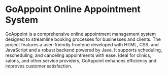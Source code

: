 # GoAppoint Online Appointment System

GoAppoint is a comprehensive online appointment management system designed to streamline booking processes for businesses and clients. The project features a user-friendly frontend developed with HTML, CSS, and JavaScript and a robust backend powered by Java. It supports scheduling, rescheduling, and canceling appointments with ease. Ideal for clinics, salons, and other service providers, GoAppoint enhances efficiency and improves customer satisfaction.

